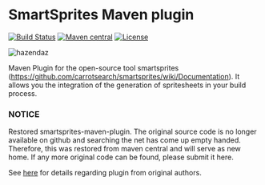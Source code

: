 SmartSprites Maven plugin
=========================

[![Build Status](https://travis-ci.org/hazendaz/smartsprites-maven-plugin.svg?branch=master)](https://travis-ci.org/hazendaz/smartsprites-maven-plugin)
[![Maven central](https://maven-badges.herokuapp.com/maven-central/com.github.hazendaz.maven/smartsprites-maven-plugin/badge.svg)](https://maven-badges.herokuapp.com/maven-central/com.github.hazendaz.maven/smartsprites-maven-plugin)
[![License](http://img.shields.io/badge/license-Apache%202-blue.svg)](http://www.apache.org/licenses/LICENSE-2.0)

![hazendaz](src/site/resources/images/hazendaz-banner.jpg)

Maven Plugin for the open-source tool smartsprites (https://github.com/carrotsearch/smartsprites/wiki/Documentation).
It allows you the integration of the generation of spritesheets in your build process.

### NOTICE ###

Restored smartsprites-maven-plugin.  The original source code is no longer available on github and searching the net has come up empty handed.  Therefore, this was restored from maven central and will serve as new home.  If any more original code can be found, please submit it here.

See [here](http://blog.jangaroo.net/2012/07/managing-sprites-with-smartsprites-and.html) for details regarding plugin from original authors.
